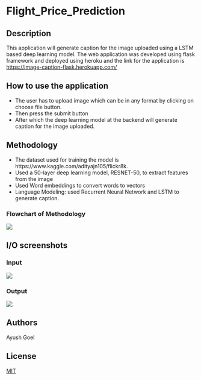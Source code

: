 # Flight_Price_Prediction
## Description
This application will generate caption for the image uploaded using a LSTM based deep learning model.
The web application was developed using flask framework and deployed using heroku and the link for the application is https://image-caption-flask.herokuapp.com/

## How to use the application
<ul>
<li>The user has to upload image which can be  in any format by clicking on choose file button.</li>
<li>Then press the submit button</li>
<li>After which the deep learning model at the backend will generate caption for the image uploaded.</li>
</ul>

## Methodology
<ul>
<li>The dataset used for training the model is https://www.kaggle.com/adityajn105/flickr8k.</li>
<li>Used a 50-layer deep learning model, RESNET-50, to extract features from the image</li>
<li>Used Word embeddings to convert words to vectors</li>
<li>Language Modeling: used Recurrent Neural Network and LSTM to generate caption.</li>
</ul>

### Flowchart of Methodology
![](Flowchart_of_Methodology.JPG)

## I/O screenshots
### Input
![](/Screenshots/Input.JPG)
### Output
![](/Screenshots/Output.JPG)

## Authors
Ayush Goel

## License
[MIT](https://choosealicense.com/licenses/mit/)
